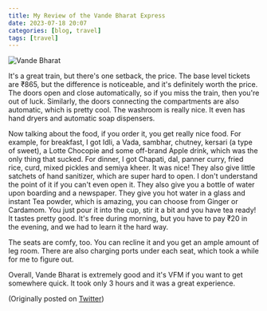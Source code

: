 ```yaml
---
title: My Review of the Vande Bharat Express
date: 2023-07-18 20:07
categories: [blog, travel]
tags: [travel]
---
```


![Vande Bharat](https://pbs.twimg.com/media/F1Tj9BSaIAAJvSu?format=jpg&name=large)

It's a great train, but there's one setback, the price. The base level tickets are ₹865, but the difference is noticeable, and it's definitely worth the price. The doors open and close automatically, so if you miss the train, then you're out of luck. Similarly, the doors connecting the compartments are also automatic, which is pretty cool. The washroom is really nice. It even has hand dryers and automatic soap dispensers.

Now talking about the food, if you order it, you get really nice food. For example, for breakfast, I got Idli, a Vada, sambhar, chutney, kersari (a type of sweet), a Lotte Chocopie and some off-brand Apple drink, which was the only thing that sucked. For dinner, I got Chapati, dal, panner curry, fried rice, curd, mixed pickles and semiya kheer. It was nice! They also give little satchets of hand sanitizer, which are super hard to open. I don't understand the point of it if you can't even open it.
They also give you a bottle of water upon boarding and a newspaper. They give you hot water in a glass and instant Tea powder, which is amazing, you can choose from Ginger or Cardamom. You just pour it into the cup, stir it a bit and you have tea ready! It tastes pretty good. It's free during morning, but you have to pay ₹20 in the evening, and we had to learn it the hard way.

The seats are comfy, too. You can recline it and you get an ample amount of leg room. There are also charging ports under each seat, which took a while for me to figure out.

Overall, Vande Bharat is extremely good and it's VFM if you want to get somewhere quick. It took only 3 hours and it was a great experience.

(Originally posted on [Twitter](https://twitter.com/abhishek7h/status/1681219201242132480?s=20))
